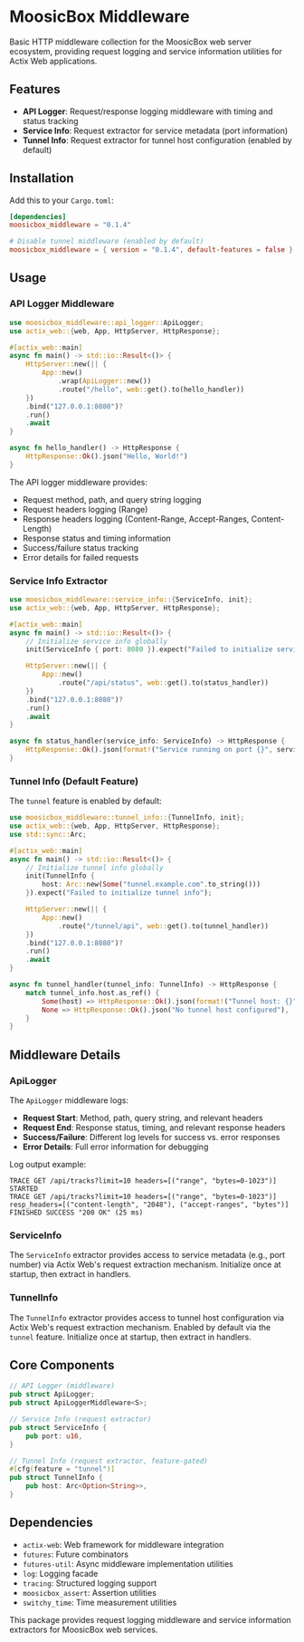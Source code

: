# MoosicBox Middleware

Basic HTTP middleware collection for the MoosicBox web server ecosystem, providing request logging and service information utilities for Actix Web applications.

## Features

- **API Logger**: Request/response logging middleware with timing and status tracking
- **Service Info**: Request extractor for service metadata (port information)
- **Tunnel Info**: Request extractor for tunnel host configuration (enabled by default)

## Installation

Add this to your `Cargo.toml`:

```toml
[dependencies]
moosicbox_middleware = "0.1.4"

# Disable tunnel middleware (enabled by default)
moosicbox_middleware = { version = "0.1.4", default-features = false }
```

## Usage

### API Logger Middleware

```rust
use moosicbox_middleware::api_logger::ApiLogger;
use actix_web::{web, App, HttpServer, HttpResponse};

#[actix_web::main]
async fn main() -> std::io::Result<()> {
    HttpServer::new(|| {
        App::new()
            .wrap(ApiLogger::new())
            .route("/hello", web::get().to(hello_handler))
    })
    .bind("127.0.0.1:8080")?
    .run()
    .await
}

async fn hello_handler() -> HttpResponse {
    HttpResponse::Ok().json("Hello, World!")
}
```

The API logger middleware provides:
- Request method, path, and query string logging
- Request headers logging (Range)
- Response headers logging (Content-Range, Accept-Ranges, Content-Length)
- Response status and timing information
- Success/failure status tracking
- Error details for failed requests

### Service Info Extractor

```rust
use moosicbox_middleware::service_info::{ServiceInfo, init};
use actix_web::{web, App, HttpServer, HttpResponse};

#[actix_web::main]
async fn main() -> std::io::Result<()> {
    // Initialize service info globally
    init(ServiceInfo { port: 8080 }).expect("Failed to initialize service info");

    HttpServer::new(|| {
        App::new()
            .route("/api/status", web::get().to(status_handler))
    })
    .bind("127.0.0.1:8080")?
    .run()
    .await
}

async fn status_handler(service_info: ServiceInfo) -> HttpResponse {
    HttpResponse::Ok().json(format!("Service running on port {}", service_info.port))
}
```

### Tunnel Info (Default Feature)

The `tunnel` feature is enabled by default:

```rust
use moosicbox_middleware::tunnel_info::{TunnelInfo, init};
use actix_web::{web, App, HttpServer, HttpResponse};
use std::sync::Arc;

#[actix_web::main]
async fn main() -> std::io::Result<()> {
    // Initialize tunnel info globally
    init(TunnelInfo {
        host: Arc::new(Some("tunnel.example.com".to_string()))
    }).expect("Failed to initialize tunnel info");

    HttpServer::new(|| {
        App::new()
            .route("/tunnel/api", web::get().to(tunnel_handler))
    })
    .bind("127.0.0.1:8080")?
    .run()
    .await
}

async fn tunnel_handler(tunnel_info: TunnelInfo) -> HttpResponse {
    match tunnel_info.host.as_ref() {
        Some(host) => HttpResponse::Ok().json(format!("Tunnel host: {}", host)),
        None => HttpResponse::Ok().json("No tunnel host configured"),
    }
}
```

## Middleware Details

### ApiLogger

The `ApiLogger` middleware logs:
- **Request Start**: Method, path, query string, and relevant headers
- **Request End**: Response status, timing, and relevant response headers
- **Success/Failure**: Different log levels for success vs. error responses
- **Error Details**: Full error information for debugging

Log output example:
```
TRACE GET /api/tracks?limit=10 headers=[("range", "bytes=0-1023")] STARTED
TRACE GET /api/tracks?limit=10 headers=[("range", "bytes=0-1023")] resp_headers=[("content-length", "2048"), ("accept-ranges", "bytes")] FINISHED SUCCESS "200 OK" (25 ms)
```

### ServiceInfo

The `ServiceInfo` extractor provides access to service metadata (e.g., port number) via Actix Web's request extraction mechanism. Initialize once at startup, then extract in handlers.

### TunnelInfo

The `TunnelInfo` extractor provides access to tunnel host configuration via Actix Web's request extraction mechanism. Enabled by default via the `tunnel` feature. Initialize once at startup, then extract in handlers.

## Core Components

```rust
// API Logger (middleware)
pub struct ApiLogger;
pub struct ApiLoggerMiddleware<S>;

// Service Info (request extractor)
pub struct ServiceInfo {
    pub port: u16,
}

// Tunnel Info (request extractor, feature-gated)
#[cfg(feature = "tunnel")]
pub struct TunnelInfo {
    pub host: Arc<Option<String>>,
}
```

## Dependencies

- `actix-web`: Web framework for middleware integration
- `futures`: Future combinators
- `futures-util`: Async middleware implementation utilities
- `log`: Logging facade
- `tracing`: Structured logging support
- `moosicbox_assert`: Assertion utilities
- `switchy_time`: Time measurement utilities

This package provides request logging middleware and service information extractors for MoosicBox web services.
